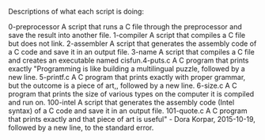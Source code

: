 Descriptions of what each script is doing:

0-preprocessor	A script that runs a C file through the preprocessor and save the result into another file.
1-compiler			A script that compiles a C file but does not link.
2-assembler			A script that generates the assembly code of a C code and save it in an output file.
3-name					A script that compiles a C file and creates an executable named cisfun.4-puts.c	A C program that prints exactly "Programming is like building a multilingual puzzle, followed by a new line.
5-printf.c			A C program that prints exactly with proper grammar, but the outcome is a piece of art,, followed by a new line.
6-size.c				A C program that prints the size of various types on the computer it is compiled and run on.
100-intel				A script that generates the assembly code (Intel syntax) of a C code and save it in an output file.
101-quote.c			A C program that prints exactly and that piece of art is useful" - Dora Korpar, 2015-10-19, followed by a new line, to the standard error.

